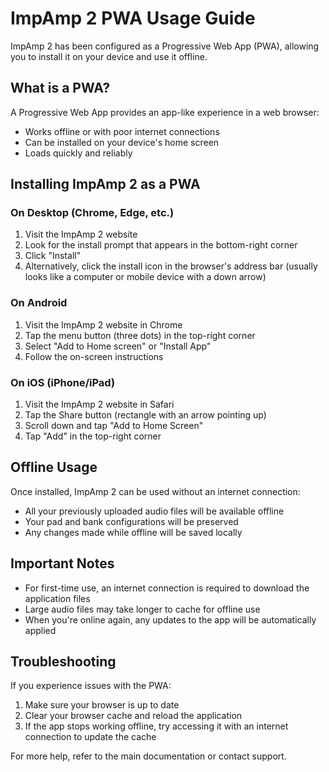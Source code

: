 # ImpAmp 2 PWA Usage Guide

ImpAmp 2 has been configured as a Progressive Web App (PWA), allowing you to install it on your device and use it offline.

## What is a PWA?

A Progressive Web App provides an app-like experience in a web browser:
- Works offline or with poor internet connections
- Can be installed on your device's home screen
- Loads quickly and reliably

## Installing ImpAmp 2 as a PWA

### On Desktop (Chrome, Edge, etc.)

1. Visit the ImpAmp 2 website
2. Look for the install prompt that appears in the bottom-right corner
3. Click "Install"
4. Alternatively, click the install icon in the browser's address bar (usually looks like a computer or mobile device with a down arrow)

### On Android

1. Visit the ImpAmp 2 website in Chrome
2. Tap the menu button (three dots) in the top-right corner
3. Select "Add to Home screen" or "Install App"
4. Follow the on-screen instructions

### On iOS (iPhone/iPad)

1. Visit the ImpAmp 2 website in Safari
2. Tap the Share button (rectangle with an arrow pointing up)
3. Scroll down and tap "Add to Home Screen"
4. Tap "Add" in the top-right corner

## Offline Usage

Once installed, ImpAmp 2 can be used without an internet connection:

- All your previously uploaded audio files will be available offline
- Your pad and bank configurations will be preserved
- Any changes made while offline will be saved locally

## Important Notes

- For first-time use, an internet connection is required to download the application files
- Large audio files may take longer to cache for offline use
- When you're online again, any updates to the app will be automatically applied

## Troubleshooting

If you experience issues with the PWA:

1. Make sure your browser is up to date
2. Clear your browser cache and reload the application
3. If the app stops working offline, try accessing it with an internet connection to update the cache

For more help, refer to the main documentation or contact support.
